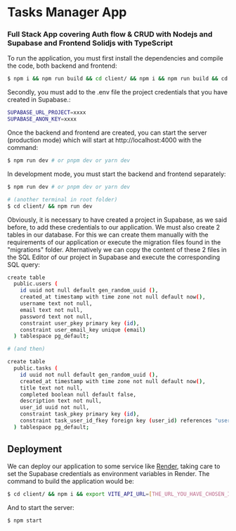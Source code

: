 # Tasks Manager App

### Full Stack App covering Auth flow & CRUD with Nodejs and Supabase and Frontend Solidjs with TypeScript

To run the application, you must first install the dependencies and compile the code, both backend and frontend:

```bash
$ npm i && npm run build && cd client/ && npm i && npm run build && cd..  # or pnpm or yarn install (without «run»)
```

Secondly, you must add to the .env file the project credentials that you have created in Supabase.:

```bash
SUPABASE_URL_PROJECT=xxxx
SUPABASE_ANON_KEY=xxxx
```

Once the backend and frontend are created, you can start the server (production mode) which will start at http://localhost:4000 with the command:

```bash
$ npm run dev # or pnpm dev or yarn dev
```

In development mode, you must start the backend and frontend separately:

```bash
$ npm run dev # or pnpm dev or yarn dev

# (another terminal in root folder)
$ cd client/ && npm run dev
```

Obviously, it is necessary to have created a project in Supabase, as we said before, to add these credentials to our application. We must also create 2 tables in our database. For this we can create them manually with the requirements of our application or execute the migration files found in the "migrations" folder. Alternatively we can copy the content of these 2 files in the SQL Editor of our project in Supabase and execute the corresponding SQL query:

```bash
create table
  public.users (
    id uuid not null default gen_random_uuid (),
    created_at timestamp with time zone not null default now(),
    username text not null,
    email text not null,
    password text not null,
    constraint user_pkey primary key (id),
    constraint user_email_key unique (email)
  ) tablespace pg_default;

# (and then)

create table
  public.tasks (
    id uuid not null default gen_random_uuid (),
    created_at timestamp with time zone not null default now(),
    title text not null,
    completed boolean null default false,
    description text not null,
    user_id uuid not null,
    constraint task_pkey primary key (id),
    constraint task_user_id_fkey foreign key (user_id) references "user" (id)
  ) tablespace pg_default;
```

## Deployment

We can deploy our application to some service like [Render](https://render.com/), taking care to set the Supabase credentials as environment variables in Render. The command to build the application would be:

```bash
$ cd client/ && npm i && export VITE_API_URL=[THE_URL_YOU_HAVE_CHOSEN_IN_RENDER/api] && npm run build && cd .. && npm i && npm run build
```

And to start the server:

```bash
$ npm start
```
